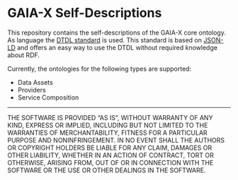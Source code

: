 # GAIA-X Self-Descriptions

This repository contains the self-descriptions of the GAIA-X core ontology. As language the [DTDL standard](https://github.com/Azure/opendigitaltwins-dtdl/blob/master/DTDL/v2/dtdlv2.md) is used. This standard is based on [JSON-LD](https://www.w3.org/TR/json-ld11/) and offers an easy way to use the DTDL without required knowledge about RDF.

Currently, the ontologies for the following types are supported:

- Data Assets
- Providers
- Service Composition

---

THE SOFTWARE IS PROVIDED “AS IS”, WITHOUT WARRANTY OF ANY KIND, EXPRESS OR IMPLIED, INCLUDING BUT NOT LIMITED TO THE WARRANTIES OF MERCHANTABILITY, FITNESS FOR A PARTICULAR PURPOSE AND NONINFRINGEMENT. IN NO EVENT SHALL THE AUTHORS OR COPYRIGHT HOLDERS BE LIABLE FOR ANY CLAIM, DAMAGES OR OTHER LIABILITY, WHETHER IN AN ACTION OF CONTRACT, TORT OR OTHERWISE, ARISING FROM, OUT OF OR IN CONNECTION WITH THE SOFTWARE OR THE USE OR OTHER DEALINGS IN THE SOFTWARE.